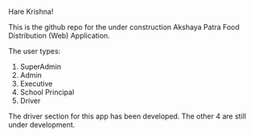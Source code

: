 Hare Krishna!

This is the github repo for the under construction Akshaya Patra Food Distribution (Web) Application.

The user types:
  1. SuperAdmin
  2. Admin
  3. Executive
  4. School Principal
  5. Driver
  
The driver section for this app has been developed. The other 4 are still under development.
